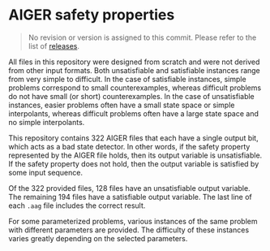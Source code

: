 # AIGER safety properties

> No revision or version is assigned to this commit. Please refer to the list of
> [releases](https://github.com/tniessen/aiger-safety-properties/releases).

All files in this repository were designed from scratch and were not derived
from other input formats. Both unsatisfiable and satisfiable instances range
from very simple to difficult. In the case of satisfiable instances, simple
problems correspond to small counterexamples, whereas difficult problems do not
have small (or short) counterexamples. In the case of unsatisfiable instances,
easier problems often have a small state space or simple interpolants, whereas
difficult problems often have a large state space and no simple interpolants.

This repository contains 322 AIGER files that each have a single output bit,
which acts as a bad state detector. In other words, if the safety property
represented by the AIGER file holds, then its output variable is unsatisfiable.
If the safety property does not hold, then the output variable is satisfied by
some input sequence.

Of the 322 provided files, 128 files have an unsatisfiable output variable. The
remaining 194 files have a satisfiable output variable. The last line of each
`.aag` file includes the correct result.

For some parameterized problems, various instances of the same problem with
different parameters are provided. The difficulty of these instances varies
greatly depending on the selected parameters.
